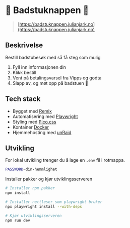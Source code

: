 # 🌊 Badstuknappen 🧖

> [https://badstuknappen.julianjark.no](https://badstuknappen.julianjark.no)

## Beskrivelse

Bestill badstubesøk med så få steg som mulig

1. Fyll inn informasjonen din
2. Klikk bestill
3. Vent på betalingsvarsel fra Vipps og godta
4. Slapp av, og møt opp på badstuen 🧘

## Tech stack

- Bygget med [Remix](https://remix.run/)
- Automatisering med [Playwright](https://playwright.dev/)
- Styling med [Pico.css](https://picocss.com/)
- Kontainer [Docker](https://www.docker.com/)
- Hjemmehosting med [unRaid](https://unraid.net/)

## Utvikling

For lokal utvikling trenger du å lage en `.env` fil i rotmappa.

```sh
PASSWORD=din-hemmlighet
```

Installer pakker og kjør utviklingsserveren

```sh
# Installer npm pakker
npm install

# Installer nettleser som playwright bruker
npx playwright install --with-deps

# Kjør utviklingsserveren
npm run dev
```

